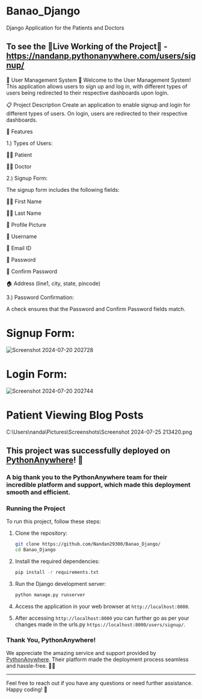 # Banao_Django
Django Application for the Patients and Doctors

## To see the 🚨Live Working of the Project🚨 - https://nandanp.pythonanywhere.com/users/signup/

🏥 User Management System 🏥
Welcome to the User Management System! This application allows users to sign up and log in, with different types of users being redirected to their respective dashboards upon login.

📋 Project Description
Create an application to enable signup and login for different types of users. On login, users are redirected to their respective dashboards.

🌟 Features



1.) Types of Users:

🧑‍⚕️ Patient

👨‍⚕️ Doctor


2.) Signup Form:

The signup form includes the following fields:

  🧑‍🔬 First Name
  
  👩‍🔬 Last Name
  
  📸 Profile Picture
  
  👤 Username
  
  📧 Email ID
  
  🔐 Password
  
  🔐 Confirm Password
  
  🏠 Address (line1, city, state, pincode)



3.) Password Confirmation:

A check ensures that the Password and Confirm Password fields match.



# Signup Form:
![Screenshot 2024-07-20 202728](https://github.com/user-attachments/assets/f9fa22a1-c4ef-4a32-9686-c9b41164c3d3)



# Login Form:
![Screenshot 2024-07-20 202744](https://github.com/user-attachments/assets/10efbf22-ed77-4510-a192-3dc66d7b5cda)


# Patient Viewing Blog Posts
C:\Users\nanda\Pictures\Screenshots\Screenshot 2024-07-25 213420.png



## This project was successfully deployed on [PythonAnywhere](https://www.pythonanywhere.com/)! 🎉


### A big thank you to the PythonAnywhere team for their incredible platform and support, which made this deployment smooth and efficient. 


### Running the Project

To run this project, follow these steps:

1. Clone the repository:
    ```sh
    git clone https://github.com/Nandan29300/Banao_Django/
    cd Banao_Django
    ```

2. Install the required dependencies:
    ```sh
    pip install -r requirements.txt
    ```

3. Run the Django development server:
    ```sh
    python manage.py runserver
    ```

4. Access the application in your web browser at `http://localhost:8000`.

5. After accessing `http://localhost:8000` you can further go as per your changes made in the urls.py `https://localhost:8000/users/signup/`. 


### Thank You, PythonAnywhere!

We appreciate the amazing service and support provided by [PythonAnywhere](https://www.pythonanywhere.com/). Their platform made the deployment process seamless and hassle-free. 🙏✨

---

Feel free to reach out if you have any questions or need further assistance. Happy coding! 🚀




